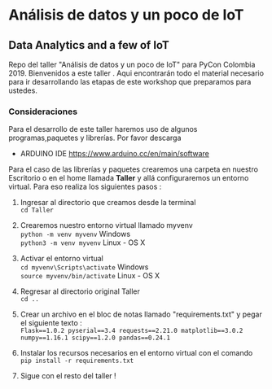 # Análisis de datos y un poco de IoT
## Data Analytics and a few of IoT

Repo del taller "Análisis de datos y un poco de IoT" para PyCon Colombia 2019.
Bienvenidos a este taller . Aqui encontrarán todo el material necesario para ir desarrollando las etapas de este workshop que preparamos para ustedes.

### Consideraciones
Para el desarrollo de este taller haremos uso de algunos programas,paquetes y librerías. Por favor descarga 

- ARDUINO IDE https://www.arduino.cc/en/main/software 

Para el caso de las librerías y paquetes crearemos una carpeta en nuestro Escritorio o en el home llamada **Taller** y allá configuraremos un entorno virtual. Para eso realiza los siguientes pasos :  

1. Ingresar al directorio que creamos desde la terminal <br>
`cd Taller`

2. Crearemos nuestro entorno virtual llamado myvenv <br>
`python -m venv myvenv` Windows <br>
`python3 -m venv myvenv` Linux - OS X

3. Activar el entorno virtual <br>
`cd myvenv\Scripts\activate` Windows <br>
`source myvenv/bin/activate` Linux - OS X 

4. Regresar al directorio original Taller <br>
`cd ..`

5. Crear un archivo en el bloc de notas llamado "requirements.txt" y pegar el siguiente texto : <br>
` Flask==1.0.2
pyserial==3.4
requests==2.21.0
matplotlib==3.0.2
numpy==1.16.1
scipy==1.2.0
pandas==0.24.1 `

6. Instalar los recursos necesarios en el entorno virtual con el comando <br>
`pip install -r requirements.txt `

7. Sigue con el resto del taller !

